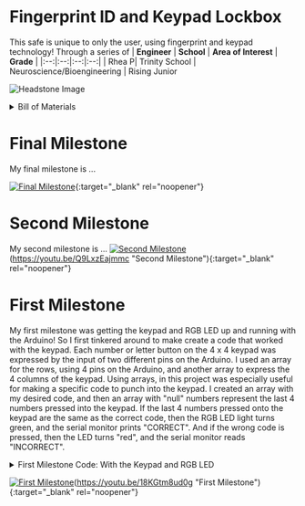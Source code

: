 ﻿# Fingerprint ID and Keypad Lockbox
This safe is unique to only the user, using fingerprint and keypad technology! Through a series of 
| **Engineer** | **School** | **Area of Interest** | **Grade** |
|:--:|:--:|:--:|:--:|
| Rhea P| Trinity School | Neuroscience/Bioengineering | Rising Junior

![Headstone Image](https://bluestampengineering.com/wp-content/uploads/2016/05/improve.jpg)
 
 <details>
<summary>Bill of Materials</summary>
<br>
 Servos
Safe box thing
Fingerprint scanner
Keypad
Arduino UNO
LEDs
Research RGB leds to see how it might turn red or green
Wires 
LCD screen 
Power source 
</details>

# Final Milestone
My final milestone is ...

[![Final Milestone](https://res.cloudinary.com/marcomontalbano/image/upload/v1612573869/video_to_markdown/images/youtube--F7M7imOVGug-c05b58ac6eb4c4700831b2b3070cd403.jpg )](https://www.youtube.com/watch?v=F7M7imOVGug&feature=emb_logo "Final Milestone"){:target="_blank" rel="noopener"}

# Second Milestone
My second milestone is ...
[![Second Milestone](https://res.cloudinary.com/marcomontalbano/image/upload/v1625232439/video_to_markdown/images/youtube--Q9LxzEajmmc-c05b58ac6eb4c4700831b2b3070cd403.jpg)](https://youtu.be/Q9LxzEajmmc "Second Milestone")(https://youtu.be/Q9LxzEajmmc "Second Milestone"){:target="_blank" rel="noopener"}
# First Milestone
My first milestone was getting the keypad and RGB LED up and running with the Arduino! So I first tinkered around to make create a code that worked with the keypad. Each number or letter button on the 4 x 4 keypad was expressed by the input of two different pins on the Arduino. I used an array for the rows, using 4 pins on the Arduino, and another array to express the 4 columns of the keypad. Using arrays, in this project was especially useful for making a specific code to punch into the keypad. I created an array with my desired code, and then an array with "null" numbers represent the last 4 numbers pressed into the keypad. If the last 4 numbers pressed onto the keypad are the same as the correct code, then the RGB LED light turns green, and the serial monitor prints "CORRECT". And if the wrong code is pressed, then the LED turns "red", and the serial monitor reads "INCORRECT". 
<details>
<summary>First Milestone Code: With the Keypad and RGB LED</summary>
<br>

#include <Keypad.h> 

#include <Password.h> 

const byte ROWS = 4;
const byte COLS = 4;

char hexaKeys[ROWS][COLS] = {
  {'1', '2', '3', 'A'},
  {'4', '5', '6', 'B'},
  {'7', '8', '9', 'C'},
  {'*', '0', '#', 'D'}};

char keypressed;                 //Where the keys are stored it changes very often
char code[4] = {'1', '5', '9', '0'};
char lastpressedkeys[4] = {'\0', '\0', '\0', '\0'};

short a = 4, i = 0, s = 0, j = 0; //Variables used later

byte rowPins[ROWS] = {13, 12, 11, 10};
byte colPins[COLS] = {9, 8, 7, 4};

Keypad Mykeypad = Keypad(makeKeymap(hexaKeys), rowPins, colPins, ROWS, COLS);
char customKey = Mykeypad.getKey();

int redPin = 6;
int greenPin = 5;
int bluePin = 3;

void setup() {
  Serial.begin(9600);

  pinMode(redPin, OUTPUT);
  pinMode(greenPin, OUTPUT);
  pinMode(bluePin, OUTPUT);
  //int myPins[5] = {'1', '5', '9', '0'};
}
 
void ReadCode() {                 //Getting code sequence
  i = 0;                    //All variables set to 0
  a = 0;
  j = 0;

  while (keypressed != 'A') {                                   //The user press A to confirm the code otherwise he can keep typing
    

  }
  keypressed = NO_KEY;
}
void setColor(int red, int green, int blue)
{
  analogWrite(redPin, red);
  analogWrite(greenPin, green);
  analogWrite(bluePin, blue);  
}
void loop() {

  char customKey = Mykeypad.getKey();

  if (customKey) {
    Serial.println(customKey);
  }

  if (customKey == '*') {                    // * to turn on LED
    Serial.println("TestingCode");

    
    bool correctcodeentered = true;
    for (int index = 0; index < 4; index++) {
      if (code [index] != lastpressedkeys[index]) {
        correctcodeentered = false;

      }
      Serial.print("Index: "); Serial.print(index); Serial.print(". Last pressed: "); Serial.print(lastpressedkeys[index]); Serial.print(" correct code"); Serial.println(code[index]);
    }

    if (correctcodeentered) {       //The ReadCode function assign a value to a (it's correct when it has the size of the code array)
      Serial.println("CORRECT");
      //digitalWrite(2, HIGH);
      setColor(0, 255, 0);
        delay(3000);
       setColor(0, 0, 0);  
    }
    //Open lock function if code is correct
    else {
      Serial.println("INCORRECT");
      //digitalWrite(2, LOW);
      setColor(255, 0, 0);
      delay(3000);
       setColor(0, 0, 0);  
    }
  }
  else if (customKey != NO_KEY) {
    for (int index = 0; index < 3; index++) {
      lastpressedkeys[index] = lastpressedkeys[index + 1];
    }
    lastpressedkeys[3] = customKey; //lastpressedkeys always shows last 4 keys we pressed

  }



}


//once we hit customKey then it checks each recorded pin //

</details>

[![First Milestone](https://res.cloudinary.com/marcomontalbano/image/upload/v1625232636/video_to_markdown/images/youtube--18KGtm8ud0g-c05b58ac6eb4c4700831b2b3070cd403.jpg)](https://youtu.be/18KGtm8ud0g "First Milestone")(https://youtu.be/18KGtm8ud0g "First Milestone"){:target="_blank" rel="noopener"}
